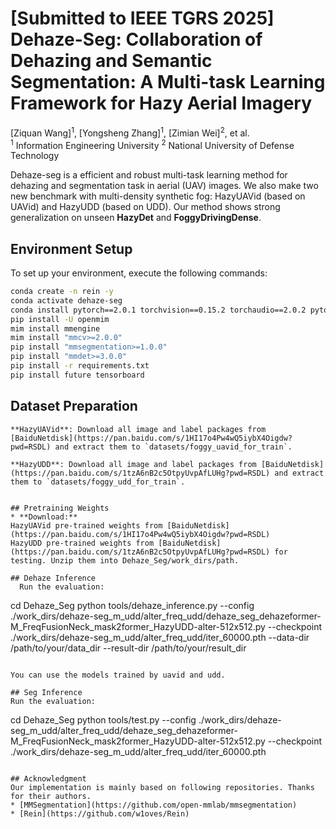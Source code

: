 # [Submitted to IEEE TGRS 2025] Dehaze-Seg: Collaboration of Dehazing and Semantic Segmentation: A Multi-task Learning Framework for Hazy Aerial Imagery
[Ziquan Wang]<sup>1</sup>, [Yongsheng Zhang]<sup>1</sup>, [Zimian Wei]<sup>2</sup>, et al. <br />
<sup>1</sup> Information Engineering University  <sup>2</sup> National University of Defense Technology 

Dehaze-seg is a efficient and robust multi-task learning method for dehazing and segmentation task in aerial (UAV) images. We also make two new benchmark with multi-density synthetic fog: HazyUAVid (based on UAVid) and HazyUDD (based on UDD). Our method shows strong generalization on unseen  **HazyDet** and **FoggyDrivingDense**.  
  
## Environment Setup
To set up your environment, execute the following commands:
```bash
conda create -n rein -y
conda activate dehaze-seg
conda install pytorch==2.0.1 torchvision==0.15.2 torchaudio==2.0.2 pytorch-cuda=11.7 -c pytorch -c nvidia -y
pip install -U openmim
mim install mmengine
mim install "mmcv>=2.0.0"
pip install "mmsegmentation>=1.0.0"
pip install "mmdet>=3.0.0"
pip install -r requirements.txt
pip install future tensorboard
```

## Dataset Preparation

```
**HazyUAVid**: Download all image and label packages from [BaiduNetdisk](https://pan.baidu.com/s/1HI17o4Pw4wQ5iybX4Oigdw?pwd=RSDL) and extract them to `datasets/foggy_uavid_for_train`.

**HazyUDD**: Download all image and label packages from [BaiduNetdisk](https://pan.baidu.com/s/1tzA6nB2c5OtpyUvpAfLUHg?pwd=RSDL) and extract them to `datasets/foggy_udd_for_train`.


## Pretraining Weights
* **Download:**
HazyUAVid pre-trained weights from [BaiduNetdisk](https://pan.baidu.com/s/1HI17o4Pw4wQ5iybX4Oigdw?pwd=RSDL)
HazyUDD pre-trained weights from [BaiduNetdisk](https://pan.baidu.com/s/1tzA6nB2c5OtpyUvpAfLUHg?pwd=RSDL) for testing. Unzip them into Dehaze_Seg/work_dirs/path.

## Dehaze Inference
  Run the evaluation:
  ```
  cd Dehaze_Seg
  python tools/dehaze_inference.py 
  --config ./work_dirs/dehaze-seg_m_udd/alter_freq_udd/dehaze_seg_dehazeformer-M_FreqFusionNeck_mask2former_HazyUDD-alter-512x512.py --checkpoint ./work_dirs/dehaze-seg_m_udd/alter_freq_udd/iter_60000.pth
  --data-dir /path/to/your/data_dir
  --result-dir /path/to/your/result_dir
  ```

You can use the models trained by uavid and udd.

## Seg Inference
  Run the evaluation:
  ```
  cd Dehaze_Seg
  python tools/test.py 
  --config ./work_dirs/dehaze-seg_m_udd/alter_freq_udd/dehaze_seg_dehazeformer-M_FreqFusionNeck_mask2former_HazyUDD-alter-512x512.py --checkpoint ./work_dirs/dehaze-seg_m_udd/alter_freq_udd/iter_60000.pth
  ```

## Acknowledgment
Our implementation is mainly based on following repositories. Thanks for their authors.
* [MMSegmentation](https://github.com/open-mmlab/mmsegmentation)
* [Rein](https://github.com/w1oves/Rein)

